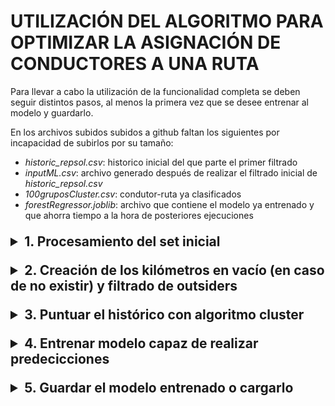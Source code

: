 # UTILIZACIÓN DEL ALGORITMO PARA OPTIMIZAR LA ASIGNACIÓN DE CONDUCTORES A UNA RUTA      
Para llevar a cabo la utilización de la funcionalidad completa se deben seguir distintos pasos, al menos la primera vez que se desee entrenar al modelo y guardarlo.

En los archivos subidos subidos a github faltan los siguientes por incapacidad de subirlos por su tamaño:

- <I>historic_repsol.csv</I>: historico inicial del que parte el primer filtrado
- <I>inputML.csv</I>: archivo generado después de realizar el filtrado inicial de <I>historic_repsol.csv</I>
- <I>100gruposCluster.csv</I>: condutor-ruta ya clasificados
- <I>forestRegressor.joblib</I>: archivo que contiene el modelo ya entrenado y que ahorra tiempo a la hora de posteriores ejecuciones

<details>
    <summary style="font-size:1.5em; font-weight:bold; margin-top:1em;">1. Procesamiento del set inicial</summary>
    Se realiza con el proyecto en .NET <I>FiltraCSVCompleto</I> que tarda alrededor de una hora en procesar todo el <I>historic_repsol.csv</I> y generar otro csv (normalmente denominado <I>inputML.csv</I>). Ambos archivos deberán estar en la carpta del proyecto <I>/bin/Debug/recursos/</I>.
</details>

<details>
    <summary style="font-size:1.5em; font-weight:bold; margin-top:1em;">2. Creación de los kilómetros en vacío (en caso de no existir) y filtrado de outsiders</summary>
    En caso de no tener los datos de kilómetros en vacío, se deben generar sintéticamente para el posterior modelado. Se necesita el archivo de <I>./recursos/inputML.csv</I> y se genera el archivo <I>./recursos/conKMsVacio.csv</I> y se utiliza el archivo <I>./generarKmsVacio.ipynb</I>. El tiempo de ejecución es breve.
</details>

<details>
    <summary style="font-size:1.5em; font-weight:bold; margin-top:1em;">3. Puntuar el histórico con algoritmo cluster</summary>
    Este archivo consigue generar una puntuación para todas las entradas de <I>./recursos/generaKMsVacio.csv</I> creando un archivo al cual se puede personalizar el nombre (normalmente <I>XgruposCluster.csv</I> siendo <I>X</I> sustituido por el numero de grupos que se han generado (parámetro configurable), por ejemplo, <I>./recursos/100gruposCluster.csv</I>). Además se puede cambiar la ponderación o importancia que tendrá cada característica dentro del modelo. También incluye ciertas visualizaciones de características a las que el ususario debe decidir si visualizarlas por su tiempo de ejecución
</details>

<details>
    <summary style="font-size:1.5em; font-weight:bold; margin-top:1em;">4. Entrenar modelo capaz de realizar predecicciones</summary>
    Este proceso es el entrenamiento final del algoritmo. Se realiza con el archivo <I>./supervisado.ipynb</I> y necesita el archivo previamente genereado, <I>./recursos/100gruposCluster.csv</I> o el nombre asignado. También guarda distintos archivos para su posterior uso sin la necesidad de realizar todo el proceso de entrenamiento:
    <ul>
    <li>Modelo entrenado: personalizable en los parámetros pero será un archivo .joblib. <I>forestRegressor.joblib</I> por ejemplo.</li>
    <li><I>conductores.csv</I>: contiene todos los identificadores de los conductores</li>
    <li>paradasCarga.csv<I></I>: contiene todos los identificadores de las paradas de carga que se han usado en el entrenamiento. Posteriormente se añadirán las coordenadas de cada parada</li>
    <li>paradasDescarga.csv<I></I>: contiene todos los identificadores de las paradas de descarga que se han usado en el entrenamiento. Posteriormente se añadirán las coordenadas de cada parada</li>
    </ul> 
    Además se puede visualizar el rendimiento del modelo en dos situciones:
    <ol>
    <li>Asignando una puntuación a todos los conductores existentes para una ruta concreta. Los kilómetros en vacío para cada conductor son generados aleatoriamente, además incluye valores con los que no ha sido entrenado el algoritmo para ver su rendimiento.</li>
    <li>Analizando como evoluciona la puntuacion de un condutor concreto para una ruta concreta en función de los kilómetros en vacío que debe realizar.</li>
    </ol>
He estado realizando más pruebas con los archivos denominados <I>deep.ipynb</I> y <I>deepSinCodigoInterno.ipynb</I> incluyendo las coordenadas de los puntos de parada y probando redes neuronales en estos casos. También se obtiene un buen rendimiento.
</details>

<details>
    <summary style="font-size:1.5em; font-weight:bold; margin-top:1em;">5. Guardar el modelo entrenado o cargarlo</summary>
</details>

